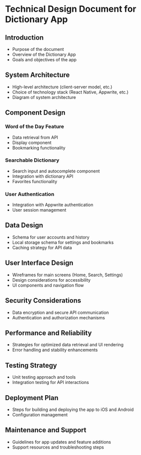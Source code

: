 # 

# Technical Design Document for Dictionary App
## Introduction
- Purpose of the document
- Overview of the Dictionary App
- Goals and objectives of the app
## System Architecture
- High-level architecture (client-server model, etc.)
- Choice of technology stack (React Native, Appwrite, etc.)
- Diagram of system architecture
## Component Design
### Word of the Day Feature
- Data retrieval from API
- Display component
- Bookmarking functionality
### Searchable Dictionary
- Search input and autocomplete component
- Integration with dictionary API
- Favorites functionality
### User Authentication
- Integration with Appwrite authentication
- User session management
## Data Design
- Schema for user accounts and history
- Local storage schema for settings and bookmarks
- Caching strategy for API data
## User Interface Design
- Wireframes for main screens (Home, Search, Settings)
- Design considerations for accessibility
- UI components and navigation flow
## Security Considerations
- Data encryption and secure API communication
- Authentication and authorization mechanisms
## Performance and Reliability
- Strategies for optimized data retrieval and UI rendering
- Error handling and stability enhancements
## Testing Strategy
- Unit testing approach and tools
- Integration testing for API interactions
## Deployment Plan
- Steps for building and deploying the app to iOS and Android
- Configuration management
## Maintenance and Support
- Guidelines for app updates and feature additions
- Support resources and troubleshooting steps


